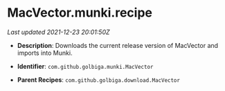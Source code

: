 # MacVector.munki.recipe

_Last updated 2021-12-23 20:01:50Z_

- **Description**: Downloads the current release version of MacVector and imports into Munki.

- **Identifier**: `com.github.golbiga.munki.MacVector`

- **Parent Recipes**: `com.github.golbiga.download.MacVector`
